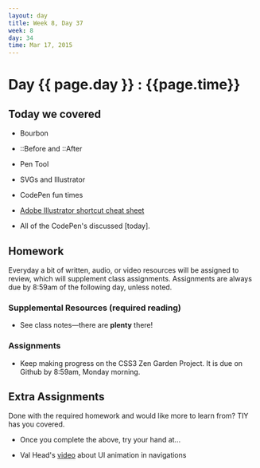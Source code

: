 ```yaml
---
layout: day
title: Week 8, Day 37
week: 8
day: 34
time: Mar 17, 2015
---
```


# Day {{ page.day }} : {{page.time}}


## Today we covered
* Bourbon
* ::Before and ::After
* Pen Tool
* SVGs and Illustrator
* CodePen fun times

* [Adobe Illustrator shortcut cheat sheet](http://learndownload.adobe.com/pub/learn/start/start_illustrator_cheatsheet.pdf)

* All of the CodePen's discussed [today].




## Homework
Everyday a bit of written, audio, or video resources will be assigned to review, which will supplement class assignments. Assignments are always due by 8:59am of the following day, unless noted.

### Supplemental Resources (required reading)
* See class notes—there are **plenty** there!



### Assignments

* Keep making progress on the CSS3 Zen Garden Project. It is due on Github by 8:59am, Monday morning.



## Extra Assignments
Done with the required homework and would like more to learn from? TIY has you covered.

* Once you complete the above, try your hand at...

* Val Head's [video](http://valhead.com/2015/03/10/screencast-ui-animation-reviews-web-navigation/) about UI animation in navigations